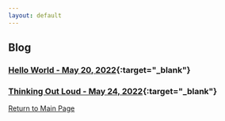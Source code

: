 ```yaml
---
layout: default
---
```


## Blog

### [Hello World - May 20, 2022](./first.html){:target="_blank"}

### [Thinking Out Loud - May 24, 2022](./second.html){:target="_blank"}

[Return to Main Page](./)
